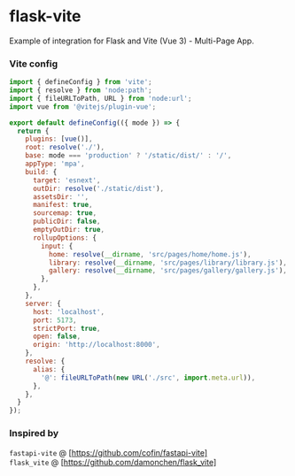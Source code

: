 # flask-vite

Example of integration for Flask and Vite (Vue 3) - Multi-Page App. 

### Vite config

```javascript
import { defineConfig } from 'vite';
import { resolve } from 'node:path';
import { fileURLToPath, URL } from 'node:url';
import vue from '@vitejs/plugin-vue';

export default defineConfig(({ mode }) => {
  return {
    plugins: [vue()],
    root: resolve('./'),
    base: mode === 'production' ? '/static/dist/' : '/',
    appType: 'mpa',
    build: {
      target: 'esnext',
      outDir: resolve('./static/dist'),
      assetsDir: '',
      manifest: true,
      sourcemap: true,
      publicDir: false,
      emptyOutDir: true,
      rollupOptions: {
        input: {
          home: resolve(__dirname, 'src/pages/home/home.js'),
          library: resolve(__dirname, 'src/pages/library/library.js'),
          gallery: resolve(__dirname, 'src/pages/gallery/gallery.js'),
        },
      },
    },
    server: {
      host: 'localhost',
      port: 5173,
      strictPort: true,
      open: false,
      origin: 'http://localhost:8000',
    },
    resolve: {
      alias: {
        '@': fileURLToPath(new URL('./src', import.meta.url)),
      },
    },
  }
});
```


### Inspired by 
`fastapi-vite` @ [https://github.com/cofin/fastapi-vite] \
`flask_vite` @ [https://github.com/damonchen/flask_vite]
